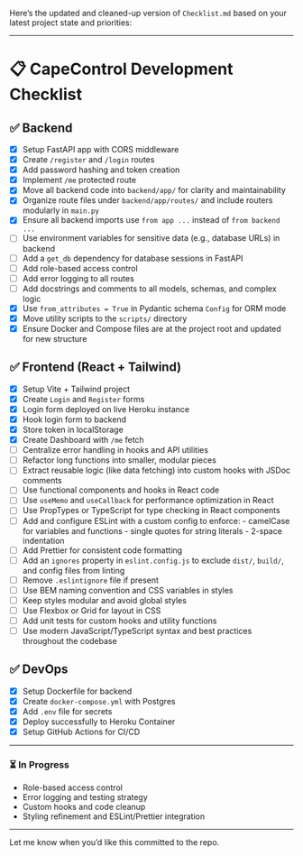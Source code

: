 Here’s the updated and cleaned-up version of `Checklist.md` based on your latest project state and priorities:

---

# 📋 CapeControl Development Checklist

## ✅ Backend

* [x] Setup FastAPI app with CORS middleware
* [x] Create `/register` and `/login` routes
* [x] Add password hashing and token creation
* [x] Implement `/me` protected route
* [x] Move all backend code into `backend/app/` for clarity and maintainability
* [x] Organize route files under `backend/app/routes/` and include routers modularly in `main.py`
* [x] Ensure all backend imports use `from app ...` instead of `from backend ...`
* [ ] Use environment variables for sensitive data (e.g., database URLs) in backend
* [ ] Add a `get_db` dependency for database sessions in FastAPI
* [ ] Add role-based access control
* [ ] Add error logging to all routes
* [ ] Add docstrings and comments to all models, schemas, and complex logic
* [x] Use `from_attributes = True` in Pydantic schema `Config` for ORM mode
* [x] Move utility scripts to the `scripts/` directory
* [x] Ensure Docker and Compose files are at the project root and updated for new structure

## ✅ Frontend (React + Tailwind)

* [x] Setup Vite + Tailwind project
* [x] Create `Login` and `Register` forms
* [x] Login form deployed on live Heroku instance
* [x] Hook login form to backend
* [x] Store token in localStorage
* [x] Create Dashboard with `/me` fetch
* [ ] Centralize error handling in hooks and API utilities
* [ ] Refactor long functions into smaller, modular pieces
* [ ] Extract reusable logic (like data fetching) into custom hooks with JSDoc comments
* [ ] Use functional components and hooks in React code
* [ ] Use `useMemo` and `useCallback` for performance optimization in React
* [ ] Use PropTypes or TypeScript for type checking in React components
* [ ] Add and configure ESLint with a custom config to enforce:
  \- camelCase for variables and functions
  \- single quotes for string literals
  \- 2-space indentation
* [ ] Add Prettier for consistent code formatting
* [ ] Add an `ignores` property in `eslint.config.js` to exclude `dist/`, `build/`, and config files from linting
* [ ] Remove `.eslintignore` file if present
* [ ] Use BEM naming convention and CSS variables in styles
* [ ] Keep styles modular and avoid global styles
* [ ] Use Flexbox or Grid for layout in CSS
* [ ] Add unit tests for custom hooks and utility functions
* [ ] Use modern JavaScript/TypeScript syntax and best practices throughout the codebase

## ✅ DevOps

* [x] Setup Dockerfile for backend
* [x] Create `docker-compose.yml` with Postgres
* [x] Add `.env` file for secrets
* [x] Deploy successfully to Heroku Container
* [x] Setup GitHub Actions for CI/CD

---

### ⏳ In Progress

* Role-based access control
* Error logging and testing strategy
* Custom hooks and code cleanup
* Styling refinement and ESLint/Prettier integration

---

Let me know when you’d like this committed to the repo.

